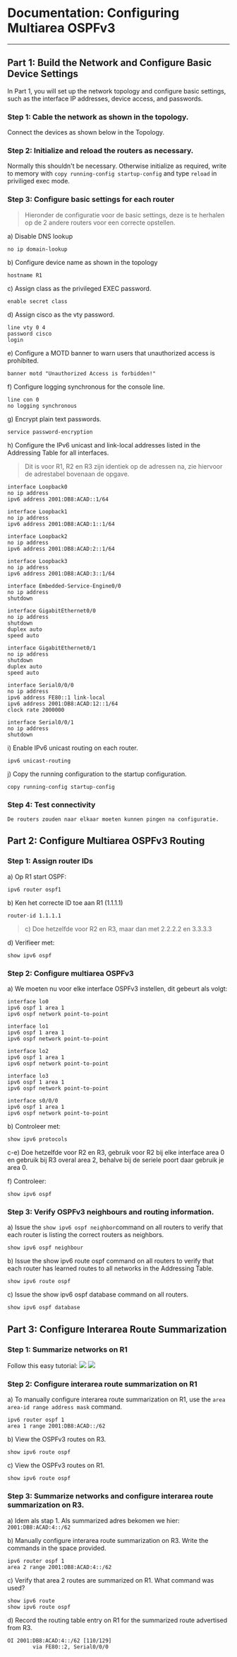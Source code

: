 # Documentation: Configuring Multiarea OSPFv3
----------

## Part 1: Build the Network and Configure Basic Device Settings

In Part 1, you will set up the network topology and configure basic settings, such as the interface IP
addresses, device access, and passwords.

### Step 1: Cable the network as shown in the topology.

Connect the devices as shown below in the Topology.

### Step 2: Initialize and reload the routers as necessary.

Normally this shouldn't be necessary. Otherwise initialize as required, write to memory with `copy running-config startup-config` and type `reload` in priviliged exec mode.

### Step 3: Configure basic settings for each router
> Hieronder de configuratie voor de basic settings, deze is te herhalen op de 2 andere routers voor een correcte opstellen.

a) Disable DNS lookup

	no ip domain-lookup

b) Configure device name as shown in the topology

	hostname R1

c) Assign class as the privileged EXEC password.

	enable secret class

d) Assign cisco as the vty password.

	line vty 0 4
	password cisco
	login

e) Configure a MOTD banner to warn users that unauthorized access is prohibited.

	banner motd "Unauthorized Access is forbidden!"

f) Configure logging synchronous for the console line.

	line con 0
	no logging synchronous

g) Encrypt plain text passwords.

	service password-encryption

h) Configure the IPv6 unicast and link-local addresses listed in the Addressing Table for all interfaces.
>Dit is voor R1, R2 en R3 zijn identiek op de adressen na, zie hiervoor de adrestabel bovenaan de opgave.


	interface Loopback0
	no ip address
	ipv6 address 2001:DB8:ACAD::1/64

	interface Loopback1
	no ip address
	ipv6 address 2001:DB8:ACAD:1::1/64

	interface Loopback2
	no ip address
	ipv6 address 2001:DB8:ACAD:2::1/64

	interface Loopback3
	no ip address
	ipv6 address 2001:DB8:ACAD:3::1/64

	interface Embedded-Service-Engine0/0
	no ip address
	shutdown

	interface GigabitEthernet0/0
	no ip address
	shutdown
	duplex auto
	speed auto

	interface GigabitEthernet0/1
	no ip address
	shutdown
	duplex auto
	speed auto

	interface Serial0/0/0
	no ip address
	ipv6 address FE80::1 link-local
	ipv6 address 2001:DB8:ACAD:12::1/64
	clock rate 2000000

	interface Serial0/0/1
	no ip address
	shutdown


i) Enable IPv6 unicast routing on each router.

	ipv6 unicast-routing

j) Copy the running configuration to the startup configuration.

	copy running-config startup-config



### Step 4: Test connectivity
	De routers zouden naar elkaar moeten kunnen pingen na configuratie.

## Part 2: Configure Multiarea OSPFv3 Routing
### Step 1: Assign router IDs
a) Op R1 start OSPF:

	ipv6 router ospf1

b) Ken het correcte ID toe aan R1 (1.1.1.1)

	router-id 1.1.1.1

> c) Doe hetzelfde voor R2 en R3, maar dan met 2.2.2.2 en 3.3.3.3

d) Verifieer met:

	show ipv6 ospf

### Step 2: Configure multiarea OSPFv3
a) We moeten nu voor elke interface OSPFv3 instellen, dit gebeurt als volgt:

	interface lo0
	ipv6 ospf 1 area 1
	ipv6 ospf network point-to-point

	interface lo1
	ipv6 ospf 1 area 1
	ipv6 ospf network point-to-point

	interface lo2
	ipv6 ospf 1 area 1
	ipv6 ospf network point-to-point

	interface lo3
	ipv6 ospf 1 area 1
	ipv6 ospf network point-to-point

	interface s0/0/0
	ipv6 ospf 1 area 1
	ipv6 ospf network point-to-point

b) Controleer met:

	show ipv6 protocols

c-e) Doe hetzelfde voor R2 en R3, gebruik voor R2 bij elke interface area 0 en gebruik bij R3 overal area 2, behalve bij de seriele poort daar gebruik je area 0.

f) Controleer:

	show ipv6 ospf

### Step 3: Verify OSPFv3 neighbours and routing information.
a) Issue the `show ipv6 ospf neighbor`command on all routers to verify that each router is listing the correct routers as neighbors.

	show ipv6 ospf neighbour

b) Issue the show ipv6 route ospf command on all routers to verify that each router has learned routes to
all networks in the Addressing Table.

	show ipv6 route ospf

c) Issue the show ipv6 ospf database command on all routers.

	show ipv6 ospf database

## Part 3: Configure Interarea Route Summarization
### Step 1: Summarize networks on R1
Follow this easy tutorial:
![](https://i.imgsafe.org/05e24b0d08.png)
![](https://i.imgsafe.org/05e256e2ff.png)

### Step 2: Configure interarea route summarization on R1
a) To manually configure interarea route summarization on R1, use the `area area-id range address mask` command.

	ipv6 router ospf 1
	area 1 range 2001:DB8:ACAD::/62

b) View the OSPFv3 routes on R3.

	show ipv6 route ospf

c) View the OSPFv3 routes on R1.

	show ipv6 route ospf

### Step 3: Summarize networks and configure interarea route summarization on R3.

a) Idem als stap 1.
Als summarized adres bekomen we hier: `2001:DB8:ACAD:4::/62`

b) Manually configure interarea route summarization on R3. Write the commands in the space provided.

	ipv6 router ospf 1
	area 2 range 2001:DB8:ACAD:4::/62

c) Verify that area 2 routes are summarized on R1. What command was used?

	show ipv6 route
	show ipv6 route ospf

d) Record the routing table entry on R1 for the summarized route advertised from R3.

	OI 2001:DB8:ACAD:4::/62 [110/129]
			via FE80::2, Serial0/0/0
